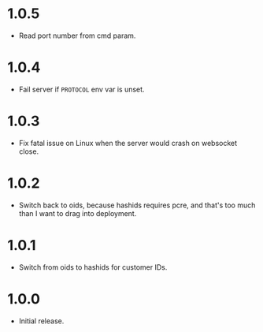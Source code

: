# 1.0.5

- Read port number from cmd param.


# 1.0.4

- Fail server if `PROTOCOL` env var is unset.


# 1.0.3

- Fix fatal issue on Linux when the server would crash on websocket close.


# 1.0.2

- Switch back to oids, because hashids requires pcre, and that's too much than I want to drag into  deployment.


# 1.0.1

- Switch from oids to hashids for customer IDs.


# 1.0.0

- Initial release.
